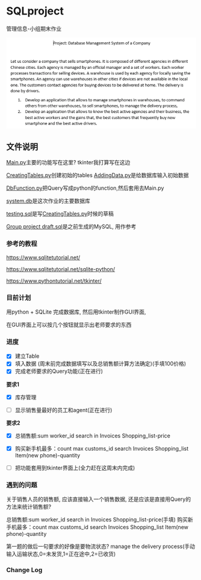 # SQLproject
管理信息-小组期末作业

![picture 3](/attachment/2021-1118-120723.png)  


## 文件说明
[Main.py](Main.py)主要的功能写在这里? tkinter我打算写在这边

[CreatingTables.py](CreatingTables.py)创建初始的tables
[AddingData.py](/AddingData.py)是给数据库输入初始数据

[DbFunction.py](DbFunction.py)把Query写成python的function,然后套用去Main.py

[system.db](system.db)是这次作业的主要数据库

[testing.sql](testing.sql)是写[CreatingTables.py](CreatingTables.py)时候的草稿

[Group project draft.sql](Group%20project%20draft.sql)是之前生成的MySQL, 用作参考

### 参考的教程
https://www.sqlitetutorial.net/

https://www.sqlitetutorial.net/sqlite-python/

https://www.pythontutorial.net/tkinter/

### 目前计划

用python + SQLite 完成数据库,
然后用tkinter制作GUI界面,

在GUI界面上可以按几个按钮就显示出老师要求的东西

### 进度
- [x] 建立Table 
- [x] 填入数据 (周末前完成数据填写以及总销售额计算方法确定)(手填100价格)
- [x] 完成老师要求的Query功能(正在进行)
    
**要求1**
  - [x] 库存管理
  - [ ] 显示销售量最好的员工和agent(正在进行)


**要求2**
  - [x] 总销售额:sum worker_id search in Invoices Shopping_list-price
  - [x] 购买新手机最多：count max customs_id search Invoices Shopping_list Item(new phone)-quantity


- [ ] 把功能套用到tkinter界面上(全力赶在这周末内完成)


### 遇到的问题
关于销售人员的销售额, 应该直接输入一个销售数据,
还是应该是直接用Query的方法来统计销售额?

总销售额:sum worker_id search in Invoices Shopping_list-price(手填)
购买新手机最多：count max customs_id search Invoices Shopping_list Item(new phone)-quantity

第一题的做后一句要求的好像是要物流状态?
manage the delivery process(手动输入运输状态,0=未发货,1=正在途中,2=已收货)


### Change Log
